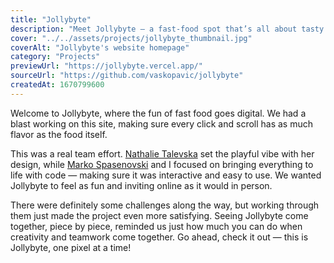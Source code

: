 ```yaml
---
title: "Jollybyte"
description: "Meet Jollybyte — a fast-food spot that’s all about tasty bites and good vibes. We're serving up delicious food with a side of happiness in every order."
cover: "../../assets/projects/jollybyte_thumbnail.jpg"
coverAlt: "Jollybyte's website homepage"
category: "Projects"
previewUrl: "https://jollybyte.vercel.app/"
sourceUrl: "https://github.com/vaskopavic/jollybyte"
createdAt: 1670799600
---
```


Welcome to Jollybyte, where the fun of fast food goes digital. We had a blast working on this site, making sure every click and scroll has as much flavor as the food itself.

This was a real team effort. [Nathalie Talevska](https://nathalietalevska.com) set the playful vibe with her design, while [Marko Spasenovski](https://www.linkedin.com/in/marko-spasenovski/) and I focused on bringing everything to life with code — making sure it was interactive and easy to use. We wanted Jollybyte to feel as fun and inviting online as it would in person.

There were definitely some challenges along the way, but working through them just made the project even more satisfying. Seeing Jollybyte come together, piece by piece, reminded us just how much you can do when creativity and teamwork come together. Go ahead, check it out — this is Jollybyte, one pixel at a time!